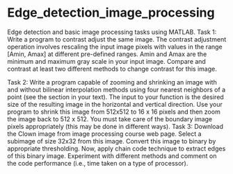 # Edge_detection_image_processing
Edge detection and basic image processing tasks using MATLAB.
Task 1:
Write a program to contrast adjust the same image. The contrast adjustment operation involves rescaling the input image pixels with values in the range [Amin, Amax] at different pre-defined ranges. Amin and Amax are the minimum and maximum gray scale in your input image. Compare and contrast at least two different methods to change contrast for this image.

Task 2:
Write a program capable of zooming and shrinking an image with and without bilinear interpolation methods using four nearest neighbors of a point (see the section in your text). The input to your function is the desired size of the resulting image in the horizontal and vertical direction. Use your program to shrink this image from 512x512 to 16 x 16 pixels and then zoom
the image back to 512 x 512. You must take care of the boundary image pixels appropriately (this
may be done in different ways).
Task 3:
Download the Clown image from image processing course web page. Select a subimage of size 32x32 from this image. Convert this image to binary by appropriate thresholding. Now, apply chain code technique to extract edges of this binary image. Experiment with different methods and comment on the code performance (i.e., time taken on a type of processor).
